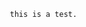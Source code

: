 <param ve-video
	   src="https://www.youtube.com/watch?v=1n-zJNdfQJI"
	   start="10">
	   
	   this is a test.
																			
																			